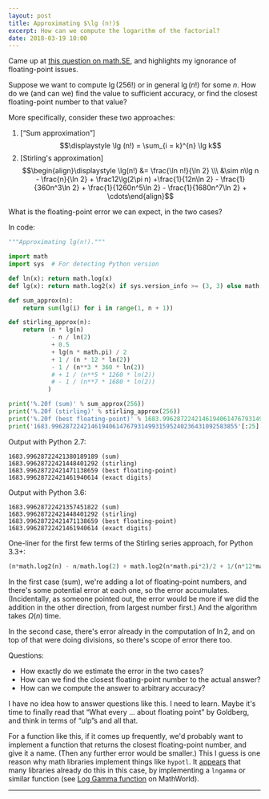 ```yaml
---
layout: post
title: Approximating $\lg (n!)$
excerpt: How can we compute the logarithm of the factorial?
date: 2018-03-19 10:00
---
```


Came up at [this question on math.SE](https://math.stackexchange.com/questions/2696344/is-there-a-way-to-find-the-log-of-very-large-numbers/2696487#2696487), and highlights my ignorance of floating-point issues. 

Suppose we want to compute $\lg (256!)$ or in general $\lg (n!)$ for some $n$. How do we (and can we) find the value to sufficient accuracy, or find the closest floating-point number to that value?

More specifically, consider these two approaches:

1. [“Sum approximation”] $$\displaystyle \lg (n!) = \sum_{i = k}^{n} \lg k$$
2. [Stirling's approximation] 
   $$\begin{align}\displaystyle \lg(n!) &= \frac{\ln n!}{\ln 2} \\\ &\sim n\lg n - \frac{n}{\ln 2} + \frac12\lg(2\pi n) +\frac{1}{12n\ln 2} - \frac{1}{360n^3\ln 2} + \frac{1}{1260n^5\ln 2} - \frac{1}{1680n^7\ln 2} + \cdots\end{align}$$



What is the floating-point error we can expect, in the two cases?

In code:

```python
"""Approximating lg(n!)."""

import math
import sys  # For detecting Python version

def ln(x): return math.log(x)
def lg(x): return math.log2(x) if sys.version_info >= (3, 3) else math.log(x, 2)

def sum_approx(n):
    return sum(lg(i) for i in range(1, n + 1))

def stirling_approx(n):
    return (n * lg(n)
            - n / ln(2)
            + 0.5
            + lg(n * math.pi) / 2
            + 1 / (n * 12 * ln(2))
            - 1 / (n**3 * 360 * ln(2))
            # + 1 / (n**5 * 1260 * ln(2))
            # - 1 / (n**7 * 1680 * ln(2))
           )

print('%.20f (sum)' % sum_approx(256))
print('%.20f (stirling)' % stirling_approx(256))
print('%.20f (best floating-point)' % 1683.9962872242146194061476793149931595240236431092583855)
print('1683.9962872242146194061476793149931595240236431092583855'[:25] + ' (exact digits)')
```

Output with Python 2.7:

```
1683.99628722421380189189 (sum)
1683.99628722421448401292 (stirling)
1683.99628722421471138659 (best floating-point)
1683.99628722421461940614 (exact digits)
```

Output with Python 3.6:

```
1683.99628722421357451822 (sum)
1683.99628722421448401292 (stirling)
1683.99628722421471138659 (best floating-point)
1683.99628722421461940614 (exact digits)
```

One-liner for the first few terms of the Stirling series approach, for Python 3.3+:

```python
(n*math.log2(n) - n/math.log(2) + math.log2(n*math.pi*2)/2 + 1/(n*12*math.log(2)) - 1/(n**3*360*math.log(2)))
```

In the first case (sum), we're adding a lot of floating-point numbers, and there's some potential error at each one, so the error accumulates. (Incidentally, as someone pointed out, the error would be more if we did the addition in the other direction, from largest number first.) And the algorithm takes $\Omega(n)$ time.

In the second case, there's error already in the computation of $\ln 2$, and on top of that were doing divisions, so there's scope of error there too.

Questions:

* How exactly do we estimate the error in the two cases? 
* How can we find the closest floating-point number to the actual answer?
* How can we compute the answer to arbitrary accuracy?

I have no idea how to answer questions like this. I need to learn. Maybe it's time to finally read that “What every … about floating point” by Goldberg, and think in terms of “ulp”s and all that.

For a function like this, if it comes up frequently, we'd probably want to implement a function that returns the closest floating-point number, and give it a name. (Then any further error would be smaller.) This I guess is one reason why math libraries implement things like `hypotl`. It [appears](https://math.stackexchange.com/a/2697902/205) that many libraries already do this in this case, by implementing a `lngamma` or similar function (see [Log Gamma function](http://mathworld.wolfram.com/LogGammaFunction.html) on MathWorld).

----